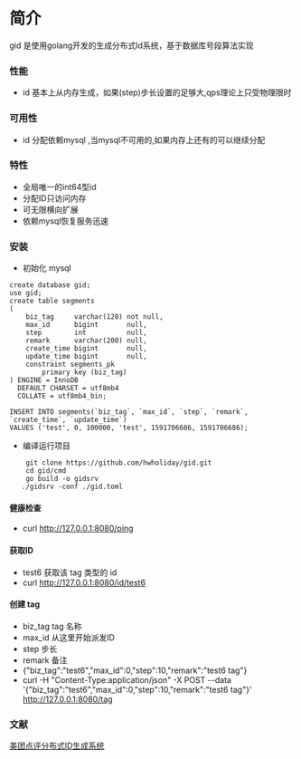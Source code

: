 # 简介
gid 是使用golang开发的生成分布式Id系统，基于数据库号段算法实现
### 性能
- id 基本上从内存生成，如果(step)步长设置的足够大,qps理论上只受物理限时
### 可用性
- id 分配依赖mysql ,当mysql不可用的,如果内存上还有的可以继续分配
### 特性
- 全局唯一的int64型id
- 分配ID只访问内存
- 可无限横向扩展
- 依赖mysql恢复服务迅速
### 安装
- 初始化 mysql

```base
create database gid;
use gid;
create table segments
(
    biz_tag     varchar(128) not null,
    max_id      bigint       null,
    step        int          null,
    remark      varchar(200) null,
    create_time bigint       null,
    update_time bigint       null,
    constraint segments_pk
        primary key (biz_tag)
) ENGINE = InnoDB
  DEFAULT CHARSET = utf8mb4
  COLLATE = utf8mb4_bin;

INSERT INTO segments(`biz_tag`, `max_id`, `step`, `remark`, `create_time`, `update_time`)
VALUES ('test', 0, 100000, 'test', 1591706686, 1591706686);
```
- 编译运行项目
```base
    git clone https://github.com/hwholiday/gid.git
    cd gid/cmd
    go build -o gidsrv
   ./gidsrv -conf ./gid.toml
```
 
#### 健康检查
- curl http://127.0.0.1:8080/ping

#### 获取ID
 - test6 获取该 tag 类型的 id
 - curl http://127.0.0.1:8080/id/test6
 
#### 创建 tag
- biz_tag tag 名称
- max_id  从这里开始派发ID
- step 步长
- remark 备注
- {"biz_tag":"test6","max_id":0,"step":10,"remark":"test6 tag"}
- curl -H "Content-Type:application/json" -X POST --data '{"biz_tag":"test6","max_id":0,"step":10,"remark":"test6 tag"}' http://127.0.0.1:8080/tag

### 文献
[美团点评分布式ID生成系统](https://tech.meituan.com/2017/04/21/mt-leaf.html)


